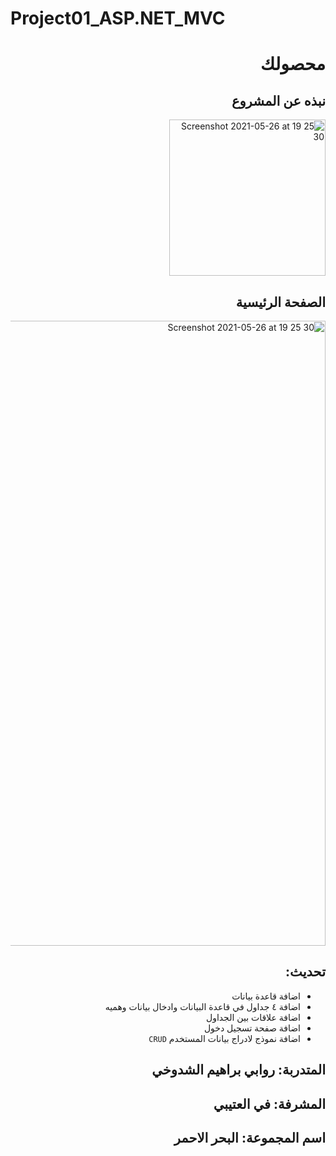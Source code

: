 # Project01_ASP.NET_MVC


<div dir="rtl" >
  
  # محصولك

  ## نبذه عن المشروع
  
  <img style="margin:auto;" width="250" alt="Screenshot 2021-05-26 at 19 25 30" src="https://user-images.githubusercontent.com/82483633/120075392-bbefe800-c0a9-11eb-8998-899116d1bb71.png">
  
  ## الصفحة الرئيسية
   <img width="1000" alt="Screenshot 2021-05-26 at 19 25 30" src="https://user-images.githubusercontent.com/82483633/120075048-61a25780-c0a8-11eb-82b2-15441b961da1.PNG">
  
  ## تحديث:
  - اضافة قاعدة بيانات 
  - اضافة ٤ جداول في قاعدة البيانات وادخال بيانات وهميه
  - اضافة علاقات بين الجداول
  - اضافة صفحة تسجيل دخول
  - اضافة نموذج لادراج بيانات المستخدم `CRUD`
  
  
  
##  المتدربة: روابي براهيم الشدوخي
## المشرفة: في العتيبي
## اسم المجموعة: البحر الاحمر

</div>



